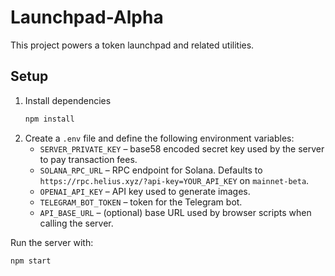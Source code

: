 # Launchpad-Alpha

This project powers a token launchpad and related utilities.

## Setup

1. Install dependencies
   ```bash
   npm install
   ```
2. Create a `.env` file and define the following environment variables:
   - `SERVER_PRIVATE_KEY` – base58 encoded secret key used by the server to pay transaction fees.
   - `SOLANA_RPC_URL` – RPC endpoint for Solana. Defaults to `https://rpc.helius.xyz/?api-key=YOUR_API_KEY` on `mainnet-beta`.
   - `OPENAI_API_KEY` – API key used to generate images.
   - `TELEGRAM_BOT_TOKEN` – token for the Telegram bot.
   - `API_BASE_URL` – (optional) base URL used by browser scripts when calling the server.

Run the server with:
```bash
npm start
```
